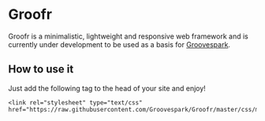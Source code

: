 # Groofr
Groofr is a minimalistic, lightweight and responsive web framework and is currently under development to be used as a basis for [Groovespark](https://github.com/Groovespark/groovespark.github.io).

## How to use it
Just add the following tag to the head of your site and enjoy!   
```
<link rel="stylesheet" type="text/css" href="https://raw.githubusercontent.com/Groovespark/Groofr/master/css/main.css">
```
